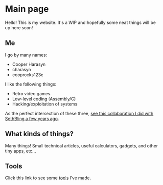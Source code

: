 # Main page
Hello! This is my website. It's a WIP and hopefully some neat things will be up here soon!

## Me
I go by many names:
- Cooper Harasyn
- charasyn
- cooprocks123e

I like the following things:
- Retro video games
- Low-level coding (Assembly/C)
- Hacking/exploitation of systems

As the perfect intersection of these three, [see this collaboration I did with SethBling a few years ago](https://www.youtube.com/watch?v=Ixu8tn__91E).

## What kinds of things?
Many things! Small technical articles, useful calculators, gadgets, and other tiny apps, etc...

## Tools
Click this link to see some [tools](tools) I've made.
